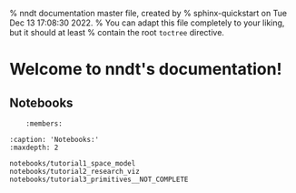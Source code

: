 % nndt documentation master file, created by
% sphinx-quickstart on Tue Dec 13 17:08:30 2022.
% You can adapt this file completely to your liking, but it should at least
% contain the root `toctree` directive.

# Welcome to nndt's documentation!
## Notebooks

```{automodule} nndt.haiku_modules
    :members:
```

```{toctree}
:caption: 'Notebooks:'
:maxdepth: 2

notebooks/tutorial1_space_model
notebooks/tutorial2_research_viz
notebooks/tutorial3_primitives__NOT_COMPLETE

```